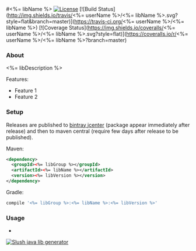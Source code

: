 #<%= libName %>
[![License](http://img.shields.io/badge/license-MIT-blue.svg?style=flat)](http://www.opensource.org/licenses/MIT)
[![Build Status](http://img.shields.io/travis/<%= userName %>/<%= libName %>.svg?style=flat&branch=master)](https://travis-ci.org/<%= userName %>/<%= libName %>)
[![Coverage Status](https://img.shields.io/coveralls/<%= userName %>/<%= libName %>.svg?style=flat)](https://coveralls.io/r/<%= userName %>/<%= libName %>?branch=master)

### About

<%= libDescription %>

Features:
* Feature 1
* Feature 2

### Setup

Releases are published to [bintray jcenter](https://bintray.com/bintray/jcenter) (package appear immediately after release) 
and then to maven central (require few days after release to be published). 

<!---
[![Download](https://api.bintray.com/packages/<%= bintrayUser %>/<%= libRepo %>/<%= libName %>/images/download.svg) ](https://bintray.com/<%= bintrayUser %>/<%= libRepo %>/<%= libName %>/_latestVersion)
[![Maven Central](https://maven-badges.herokuapp.com/maven-central/<%= libGroup %>/<%= libName %>/badge.svg?style=flat)](https://maven-badges.herokuapp.com/maven-central/<%= libGroup %>/<%= libName %>)
-->

Maven:

```xml
<dependency>
  <groupId><%= libGroup %></groupId>
  <artifactId><%= libName %></artifactId>
  <version><%= libVersion %></version>
</dependency>
```

Gradle:

```groovy
compile '<%= libGroup %>:<%= libName %>:<%= libVersion %>'
```

### Usage

-
[![Slush java lib generator](http://img.shields.io/badge/Powered%20by-Slush%20java%20lib%20generator-orange.svg?style=flat-square)](https://github.com/xvik/slush-lib-java)